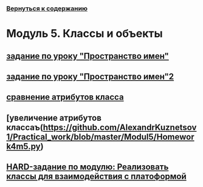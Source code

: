 ### [Вернуться к содержанию](https://github.com/AlexandrKuznetsov1/Practical_work/blob/master/README.md)
# Модуль 5. Классы и объекты
## [задание по уроку "Пространство имен"](https://github.com/AlexandrKuznetsov1/Practical_work/blob/master/Modul5/Homework1m5v2.py)
## [задание по уроку "Пространство имен"2](https://github.com/AlexandrKuznetsov1/Practical_work/blob/master/Modul5/Homework2m5v2.py)
## [сравнение атрибутов класса](https://github.com/AlexandrKuznetsov1/Practical_work/blob/master/Modul5/Homework3m5v2.py)
## [увеличение атрибутов классаъ(https://github.com/AlexandrKuznetsov1/Practical_work/blob/master/Modul5/Homework4m5.py)
## [HARD-задание по модулю:  Реализовать классы для взаимодействия с платоформой](https://github.com/AlexandrKuznetsov1/Practical_work/blob/master/Modul5/modul5hard.py)
